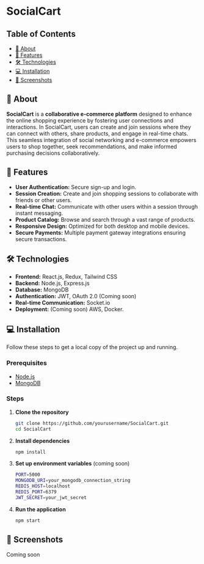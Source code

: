 # SocialCart
## Table of Contents

- [📖 About](#-about)
- [🚀 Features](#-features)
- [🛠️ Technologies](#️-technologies)
- [💻 Installation](#-installation)
- [📸 Screenshots](#-screenshots)

## 📖 About

**SocialCart** is a **collaborative e-commerce platform** designed to enhance the online shopping experience by fostering user connections and interactions. In SocialCart, users can create and join sessions where they can connect with others, share products, and engage in real-time chats. This seamless integration of social networking and e-commerce empowers users to shop together, seek recommendations, and make informed purchasing decisions collaboratively.

## 🚀 Features

- **User Authentication:** Secure sign-up and login.
- **Session Creation:** Create and join shopping sessions to collaborate with friends or other users.
- **Real-time Chat:** Communicate with other users within a session through instant messaging.
- **Product Catalog:** Browse and search through a vast range of products.
- **Responsive Design:** Optimized for both desktop and mobile devices.
- **Secure Payments:** Multiple payment gateway integrations ensuring secure transactions.

## 🛠️ Technologies

- **Frontend:** React.js, Redux, Tailwind CSS
- **Backend:** Node.js, Express.js
- **Database:** MongoDB
- **Authentication:** JWT, OAuth 2.0 (Coming soon)
- **Real-time Communication:** Socket.io
- **Deployment:** (Coming soon) AWS, Docker.

## 💻 Installation

Follow these steps to get a local copy of the project up and running.

### Prerequisites

- [Node.js](https://nodejs.org/) 
- [MongoDB](https://www.mongodb.com/)

### Steps

1. **Clone the repository**

   ```bash
   git clone https://github.com/yourusername/SocialCart.git
   cd SocialCart
   ```
2. **Install dependencies**

   ```bash
   npm install
   ```
3. **Set up environment variables**
   (coming soon)
   ```bash
   PORT=5000
   MONGODB_URI=your_mongodb_connection_string
   REDIS_HOST=localhost
   REDIS_PORT=6379
   JWT_SECRET=your_jwt_secret
   ```
4. **Run the application**
   ```bash
   npm start
   ```

## 📸 Screenshots

Coming soon
   
